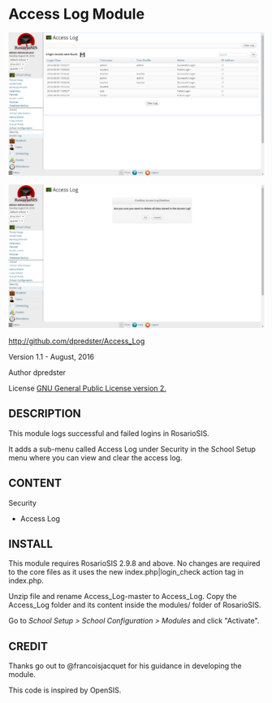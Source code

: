Access Log Module
======================

![screenshot](https://raw.githubusercontent.com/dpredster/Access_Log/master/access_log.jpg)

![screenshot](https://raw.githubusercontent.com/dpredster/Access_Log/master/access_log_deletion.jpg)

http://github.com/dpredster/Access_Log

Version 1.1 - August, 2016

Author dpredster

License [GNU General Public License version 2.](https://www.gnu.org/licenses/old-licenses/gpl-2.0.html)


DESCRIPTION
-----------
This module logs successful and failed logins in RosarioSIS. 

It adds a sub-menu called Access Log under Security in the School Setup menu where you can 
view and clear the access log.


CONTENT
-------

Security

- Access Log	


INSTALL
-------
This module requires RosarioSIS 2.9.8 and above. No changes are required to the core files as it uses the new index.php|login_check action tag in index.php.

Unzip file and rename Access_Log-master to Access_Log. Copy the Access_Log folder and its content inside the modules/ folder of RosarioSIS.

Go to _School Setup > School Configuration > Modules_ and click "Activate".


CREDIT
-------
Thanks go out to @francoisjacquet for his guidance in developing the module.

This code is inspired by OpenSIS.


